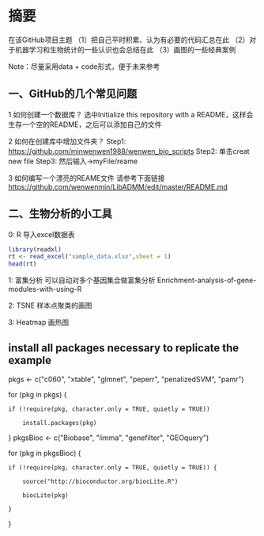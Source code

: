 # 摘要
在该GitHub项目主题
（1）把自己平时积累、认为有必要的代码汇总在此
（2）对于机器学习和生物统计的一些认识也会总结在此
（3）画图的一些经典案例

Note：尽量采用data + code形式，便于未来参考

## 一、GitHub的几个常见问题
1 如何创建一个数据库？
选中Initialize this repository with a README，这样会生存一个空的README，之后可以添加自己的文件

2 如何在创建库中增加文件夹？
Step1:
https://github.com/minwenwen1988/wenwen_bio_scripts
Step2: 单击creat new file
Step3: 然后输入->myFile/reame

3 如何编写一个漂亮的REAME文件
请参考下面链接
https://github.com/wenwenmin/LibADMM/edit/master/README.md

##  二、生物分析的小工具
0: R 导入excel数据表
``` r 
library(readxl)   
rt <- read_excel("sample_data.xlsx",sheet = 1)  
head(rt) 
```

1: 富集分析
可以自动对多个基因集合做富集分析
Enrichment-analysis-of-gene-modules-with-using-R

2: TSNE 样本点聚类的画图

3: Heatmap 画热图

## install all packages necessary to replicate the example
pkgs <- c("c060", "xtable", "glmnet", "peperr", "penalizedSVM", "pamr")

for (pkg in pkgs) {

    if (!require(pkg, character.only = TRUE, quietly = TRUE))
    
        install.packages(pkg)
        
}
pkgsBioc <- c("Biobase", "limma", "genefilter", "GEOquery")

for (pkg in pkgsBioc) {

    if (!require(pkg, character.only = TRUE, quietly = TRUE)) {
    
        source("http://bioconductor.org/biocLite.R")
        
        biocLite(pkg)
        
    }
    
}

